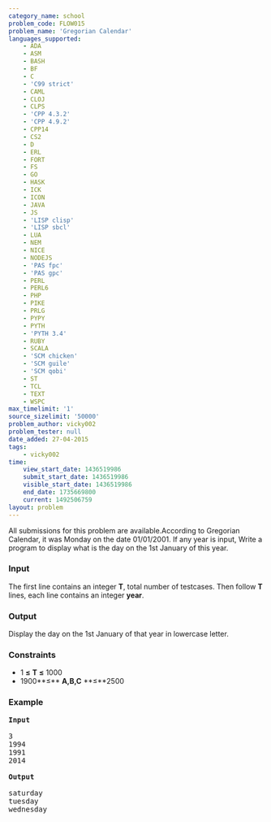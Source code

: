 ```yaml
---
category_name: school
problem_code: FLOW015
problem_name: 'Gregorian Calendar'
languages_supported:
    - ADA
    - ASM
    - BASH
    - BF
    - C
    - 'C99 strict'
    - CAML
    - CLOJ
    - CLPS
    - 'CPP 4.3.2'
    - 'CPP 4.9.2'
    - CPP14
    - CS2
    - D
    - ERL
    - FORT
    - FS
    - GO
    - HASK
    - ICK
    - ICON
    - JAVA
    - JS
    - 'LISP clisp'
    - 'LISP sbcl'
    - LUA
    - NEM
    - NICE
    - NODEJS
    - 'PAS fpc'
    - 'PAS gpc'
    - PERL
    - PERL6
    - PHP
    - PIKE
    - PRLG
    - PYPY
    - PYTH
    - 'PYTH 3.4'
    - RUBY
    - SCALA
    - 'SCM chicken'
    - 'SCM guile'
    - 'SCM qobi'
    - ST
    - TCL
    - TEXT
    - WSPC
max_timelimit: '1'
source_sizelimit: '50000'
problem_author: vicky002
problem_tester: null
date_added: 27-04-2015
tags:
    - vicky002
time:
    view_start_date: 1436519986
    submit_start_date: 1436519986
    visible_start_date: 1436519986
    end_date: 1735669800
    current: 1492506759
layout: problem
---
```

All submissions for this problem are available.According to Gregorian Calendar, it was Monday on the date 01/01/2001. If any year is input, 
 Write a program to display what is the day on the 1st January of this year.

### Input

 The first line contains an integer **T**, total number of testcases. Then follow **T** lines, each line contains an integer **year**.

### Output

Display the day on the 1st January of that year in lowercase letter.

### Constraints

- 1 **≤** **T** **≤** 1000
- 1900**≤** **A,B,C** **≤**2500

### Example

<pre>
<b>Input</b>

3 
1994
1991
2014

<b>Output</b>

saturday
tuesday
wednesday
</pre>